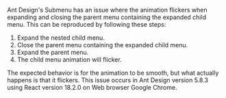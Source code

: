 Ant Design's Submenu has an issue where the animation flickers when expanding and closing the parent menu containing the expanded child menu. This can be reproduced by following these steps:

1. Expand the nested child menu.
2. Close the parent menu containing the expanded child menu.
3. Expand the parent menu.
4. The child menu animation will flicker.

The expected behavior is for the animation to be smooth, but what actually happens is that it flickers. This issue occurs in Ant Design version 5.8.3 using React version 18.2.0 on Web browser Google Chrome.

